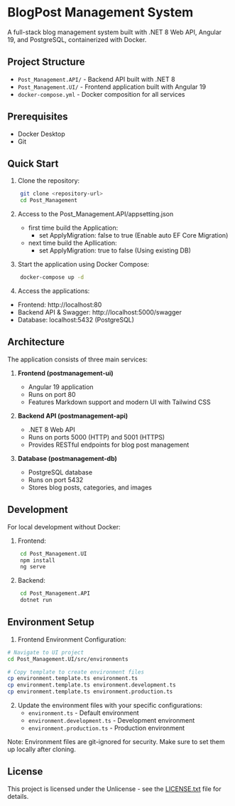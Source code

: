 # BlogPost Management System

A full-stack blog management system built with .NET 8 Web API, Angular 19, and PostgreSQL, containerized with Docker.

## Project Structure

- `Post_Management.API/` - Backend API built with .NET 8
- `Post_Management.UI/` - Frontend application built with Angular 19
- `docker-compose.yml` - Docker composition for all services

## Prerequisites

- Docker Desktop
- Git

## Quick Start

1. Clone the repository:
```bash
    git clone <repository-url>
    cd Post_Management
```
2. Access to the Post_Management.API/appsetting.json
    - first time build the Application:
        - set ApplyMigration: false to true (Enable auto EF Core Migration)
    - next time build the Apllication:
        - set ApplyMigration: true to false (Using existing DB)

3. Start the application using Docker Compose:
```bash
    docker-compose up -d
```

4. Access the applications:
- Frontend: http://localhost:80
- Backend API & Swagger: http://localhost:5000/swagger
- Database: localhost:5432 (PostgreSQL)

## Architecture

The application consists of three main services:

1. **Frontend (postmanagement-ui)**
   - Angular 19 application
   - Runs on port 80
   - Features Markdown support and modern UI with Tailwind CSS

2. **Backend API (postmanagement-api)**
   - .NET 8 Web API
   - Runs on ports 5000 (HTTP) and 5001 (HTTPS)
   - Provides RESTful endpoints for blog post management

3. **Database (postmanagement-db)**
   - PostgreSQL database
   - Runs on port 5432
   - Stores blog posts, categories, and images

## Development

For local development without Docker:

1. Frontend:
```bash
    cd Post_Management.UI
    npm install
    ng serve
```

2. Backend:
```bash
    cd Post_Management.API
    dotnet run
```

## Environment Setup

1. Frontend Environment Configuration:
```bash
# Navigate to UI project
cd Post_Management.UI/src/environments

# Copy template to create environment files
cp environment.template.ts environment.ts
cp environment.template.ts environment.development.ts
cp environment.template.ts environment.production.ts
```

2. Update the environment files with your specific configurations:
   - `environment.ts` - Default environment
   - `environment.development.ts` - Development environment
   - `environment.production.ts` - Production environment

Note: Environment files are git-ignored for security. Make sure to set them up locally after cloning.

## License

This project is licensed under the Unlicense - see the [LICENSE.txt](LICENSE.txt) file for details.
